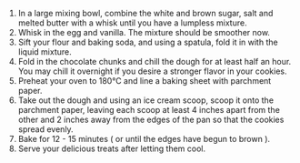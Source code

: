 1. In a large mixing bowl, combine the white and brown sugar, salt and melted butter with a whisk until you have a lumpless mixture.
2. Whisk in the egg and vanilla. The mixture should be smoother now.
3. Sift your flour and baking soda, and using a spatula, fold it in with the liquid mixture.
4. Fold in the chocolate chunks and chill the dough for at least half an hour. You may chill it overnight if you desire a stronger flavor in your cookies.
5. Preheat your oven to 180°C and line a baking sheet with parchment paper.
6. Take out the dough and using an ice cream scoop, scoop it onto the parchment paper, leaving each scoop at least 4 inches apart from the other and 2 inches away from the edges of the pan so that the cookies spread evenly.
7. Bake for 12 - 15 minutes ( or until the edges have begun to brown ).
8. Serve your delicious treats after letting them cool.